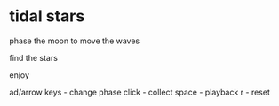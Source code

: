 # tidal stars

phase the moon to move the waves

find the stars

enjoy

ad/arrow keys - change phase
click - collect
space - playback
r - reset
